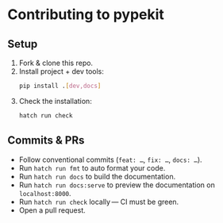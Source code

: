 # Contributing to **pypekit**

## Setup

1. Fork & clone this repo.
2. Install project + dev tools:
   ```bash
   pip install .[dev,docs]
   ```
3. Check the installation:
   ```bash
   hatch run check
   ```

## Commits & PRs

* Follow conventional commits (`feat: …`, `fix: …`, `docs: …`).
* Run `hatch run fmt` to auto format your code.
* Run `hatch run docs` to build the documentation.
* Run `hatch run docs:serve` to preview the documentation on `localhost:8000`.
* Run `hatch run check` locally — CI must be green.
* Open a pull request.
